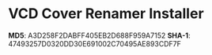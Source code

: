 # VCD Cover Renamer Installer

**MD5**: A3D258F2DABFF405EB2D688F959A7152
**SHA-1**: 47493257D0320DD30E691002C70495AE893CDF7F